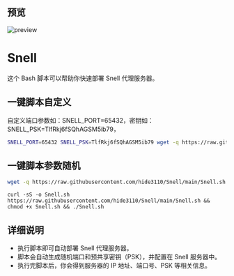 ## 预览

![preview](预览.png)

# Snell 

这个 Bash 脚本可以帮助你快速部署 Snell 代理服务器。
## 一键脚本自定义
自定义端口参数如：SNELL_PORT=65432，密钥如：SNELL_PSK=TlfRkj6fSQhAGSM5ib79，
```bash
SNELL_PORT=65432 SNELL_PSK=TlfRkj6fSQhAGSM5ib79 wget -q https://raw.githubusercontent.com/hide3110/Snell/main/Snell.sh -O Snell.sh && chmod +x Snell.sh && . Snell.sh
```
## 一键脚本参数随机
```bash
wget -q https://raw.githubusercontent.com/hide3110/Snell/main/Snell.sh -O Snell.sh && chmod +x Snell.sh && ./Snell.sh
```
```
curl -sS -o Snell.sh https://raw.githubusercontent.com/hide3110/Snell/main/Snell.sh && chmod +x Snell.sh && ./Snell.sh
```


## 详细说明

- 执行脚本即可自动部署 Snell 代理服务器。
- 脚本会自动生成随机端口和预共享密钥（PSK），并配置在 Snell 服务器中。
- 执行完脚本后，你会得到服务器的 IP 地址、端口号、PSK 等相关信息。


